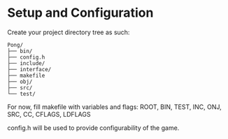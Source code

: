 # Setup and Configuration
Create your project directory tree as such:
       
    Pong/
    ├── bin/
    ├── config.h
    ├── include/
    ├── interface/
    ├── makefile
    ├── obj/
    ├── src/
    └── test/

For now, fill makefile with variables and flags:
ROOT, BIN, TEST, INC, ONJ, SRC, CC, CFLAGS, LDFLAGS

config.h will be used to provide configurability of the game.